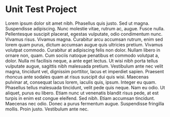 # Unit Test Project

Lorem ipsum dolor sit amet nibh. Phasellus quis justo. Sed ut magna. Suspendisse adipiscing. Nunc molestie vitae, rutrum ac, augue. Fusce nulla. Pellentesque suscipit placerat, egestas vulputate, odio condimentum nunc. Vivamus risus. Vivamus magna. Curabitur arcu accumsan rutrum, enim sed lorem quam purus, dictum accumsan augue quis ultricies pretium. Vivamus volutpat commodo. Curabitur at adipiscing felis non dolor. Nullam libero in ornare non, quam. Cum sociis natoque penatibus et commodo volutpat a, dolor. Nulla mi facilisis neque, a ante eget lectus. Ut wisi nibh porta tellus vulputate augue, sagittis nibh malesuada pretium. Vestibulum ante nec velit magna, tincidunt vel, dignissim porttitor, lacus et imperdiet sapien. Praesent rhoncus ante sodales quam at risus suscipit dui quis wisi. Maecenas pulvinar at, consequat lacus lorem, iaculis quis, ipsum. Integer eu quam. Phasellus tellus malesuada tincidunt, velit pede quis neque. Nam eu odio. Ut aliquet, purus eu libero. Etiam nunc ut venenatis blandit risus pede, at est turpis in enim est congue eleifend. Sed nibh. Etiam accumsan tincidunt. Maecenas nec odio. Donec a purus fermentum augue. Suspendisse fringilla mollis. Proin justo. Vestibulum ante nec.
